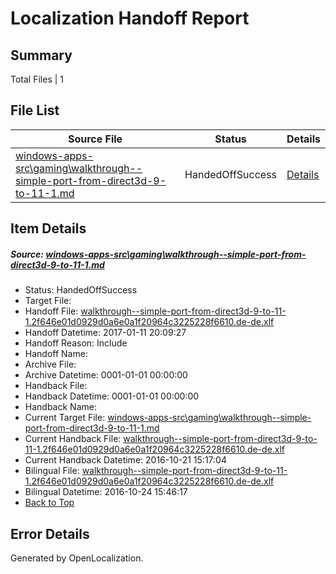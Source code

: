 # <a name='report-top'></a> Localization Handoff Report

## Summary
 Total Files | 1

## File List
 Source File | Status | Details 
 ----------- | ------ | ------- 
 [windows-apps-src\gaming\walkthrough--simple-port-from-direct3d-9-to-11-1.md](https://cpubwin.visualstudio.com/windows-uwp/_git/windows-uwp/commit/75c74321c68261bb37a0063af3bae62577f7b5b1?path=windows-apps-src%2Fgaming%2Fwalkthrough--simple-port-from-direct3d-9-to-11-1.md&_a=contents) | HandedOffSuccess | [Details](#694b16cd867315ddc3981340d566d245b3b019613608)

## Item Details
##### <a name='694b16cd867315ddc3981340d566d245b3b019613608'></a> Source: [windows-apps-src\gaming\walkthrough--simple-port-from-direct3d-9-to-11-1.md](https://cpubwin.visualstudio.com/windows-uwp/_git/windows-uwp/commit/75c74321c68261bb37a0063af3bae62577f7b5b1?path=windows-apps-src%2Fgaming%2Fwalkthrough--simple-port-from-direct3d-9-to-11-1.md&_a=contents)
* Status: HandedOffSuccess
* Target File: 
* Handoff File: [walkthrough--simple-port-from-direct3d-9-to-11-1.2f646e01d0929d0a6e0a1f20964c3225228f6610.de-de.xlf](https://cpubwin.visualstudio.com/windows-uwp/_git/WDCLib.handoff/commit/fd55bc92c8e9ec2561991293230ab73499681721?path=ol-handoff%2Fcpubwin%2Fwindows-uwp.de-de%2Fmaster%2Fwalkthrough--simple-port-from-direct3d-9-to-11-1.2f646e01d0929d0a6e0a1f20964c3225228f6610.de-de.xlf&_a=contents)
* Handoff Datetime: 2017-01-11 20:09:27
* Handoff Reason: Include
* Handoff Name: 
* Archive File: 
* Archive Datetime: 0001-01-01 00:00:00
* Handback File: 
* Handback Datetime: 0001-01-01 00:00:00
* Handback Name: 
* Current Target File: [windows-apps-src\gaming\walkthrough--simple-port-from-direct3d-9-to-11-1.md](https://cpubwin.visualstudio.com/windows-uwp/_git/windows-uwp.de-de/commit/c3cc6ddc6f3b2e0e594b3a771a3787b6567d88e5?path=windows-apps-src%2Fgaming%2Fwalkthrough--simple-port-from-direct3d-9-to-11-1.md&_a=contents)
* Current Handback File: [walkthrough--simple-port-from-direct3d-9-to-11-1.2f646e01d0929d0a6e0a1f20964c3225228f6610.de-de.xlf](https://cpubwin.visualstudio.com/windows-uwp/_git/WDCLib.handback/commit/af7251542093aa676fc710fa76cce8c29961cc27?path=ol-handback%2FMicrosoft%2Fwindows-apps.de-de%2Fmaster%2Fwalkthrough--simple-port-from-direct3d-9-to-11-1.2f646e01d0929d0a6e0a1f20964c3225228f6610.de-de.xlf&_a=contents)
* Current Handback Datetime: 2016-10-21 15:17:04
* Bilingual File: [walkthrough--simple-port-from-direct3d-9-to-11-1.2f646e01d0929d0a6e0a1f20964c3225228f6610.de-de.xlf](https://cpubwin.visualstudio.com/windows-uwp/_git/WDCLib.handback/commit/af7251542093aa676fc710fa76cce8c29961cc27?path=ol-handback%2FMicrosoft%2Fwindows-apps.de-de%2Fmaster%2Fwalkthrough--simple-port-from-direct3d-9-to-11-1.2f646e01d0929d0a6e0a1f20964c3225228f6610.de-de.xlf&_a=contents)
* Bilingual Datetime: 2016-10-24 15:46:17
* [Back to Top](#report-top)


## Error Details

Generated by OpenLocalization.
